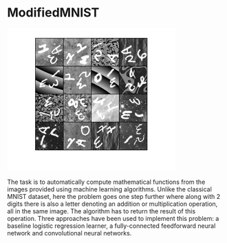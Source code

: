 # ModifiedMNIST
![image of rawdata](https://github.com/aashimasingh/ModifiedMNIST/blob/master/train_x_raw.png)

The task is to automatically compute mathematical functions from the images provided using machine learning algorithms.
Unlike the classical MNIST dataset, here the problem goes one step further where along with 2 digits there is also a letter denoting an addition or multiplication operation, all in the same image. The algorithm has to return the result of this operation. Three approaches have been used to implement this problem: a baseline logistic regression learner, a fully-connected feedforward neural network and convolutional neural networks.
